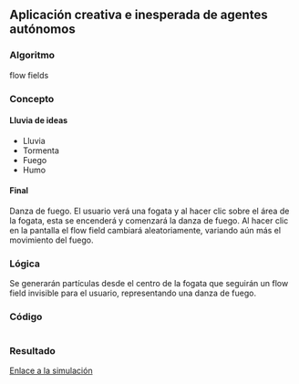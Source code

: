 ## Aplicación creativa e inesperada de agentes autónomos
### Algoritmo
flow fields

### Concepto
#### Lluvia de ideas
- Lluvia
- Tormenta
- Fuego
- Humo
#### Final
Danza de fuego. El usuario verá una fogata y al hacer clic sobre el área de la fogata, esta se encenderá y comenzará la danza de fuego. Al hacer clic en la pantalla el flow field cambiará aleatoriamente, variando aún más el movimiento del fuego.

### Lógica
Se generarán partículas desde el centro de la fogata que seguirán un flow field invisible para el usuario, representando una danza de fuego.

### Código
``` js
```
### Resultado
[Enlace a la simulación]()
